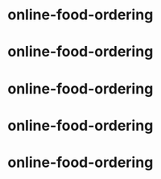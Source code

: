# online-food-ordering
# online-food-ordering
# online-food-ordering
# online-food-ordering
# online-food-ordering
